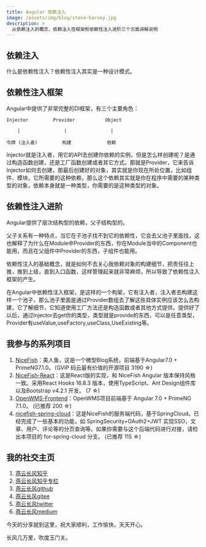 ```yaml
---
title: Angular 依赖注入
image: /assets/img/blog/steve-harvey.jpg
description: >
  从依赖注入的概念、依赖注入性框架和依赖性注入进阶三个方面讲解说明
---
```


## 依赖注入
什么是依赖性注入？依赖性注入其实是一种设计模式。

 ## 依赖性注入框架
Angular中提供了非常完整的DI框架，有三个主要角色：
```
Injector         Provider           Object  

    |                |                |

令牌 (注入者)         构建             依赖
```
Injector就是注入者，用它的API去创建你依赖的实例，但是怎么样创建呢？是通过构造函数创建，还是工厂函数创建或者其它方式。那就是Provider，它来告诉Injector如何去创建，那最后创建好的对象，其实就是你现在所处位置，比如组件、模块，它所需要的这种依赖，那么这个依赖其实就是你在程序中需要的某种类型的对象，依赖本身就是一种类型，你需要的是这种类型的对象。

## 依赖性注入进阶
Angular提供了层次结构型的依赖，父子结构型的。

父子关系有一种特点，当它在子池子找不到它的依赖性，它会去父池子里面找，这也解释了为什么在Module中Provider的东西，你在Module当中的Component也能用，而且在父组件中Provider的东西，子组件也能用。

依赖性注入的基础概念，就是如何不去关心我依赖对象的构建细节，把责任往上推，推到上级，直到入口函数，这样管理起来就非常麻烦，所以导致了依赖性注入框架的产生。

在Angular中依赖性注入框架，是这样的一个构架，它有注入者，注入者去构建这样一个池子，那么池子里面是通过Provider数组去了解这些具体实例应该怎么去构建，它了解细节，它知道使用工厂方法还是构造函数或者其他方式提供。提供好了以后，通过Injector去get你的类型，类型就是provide的东西，可以是任意类型，Provider有useValue,useFactory,useClass,UseExisting等。

## 我参与的系列项目

1. [NiceFish]( https://gitee.com/mumu-osc/NiceFish)：美人鱼，这是一个微型Blog系统，前端基于Angular7.0 + PrimeNG7.1.0。（GVIP 码云最有价值的开源项目 3190 ☆)
2. [NiceFish-React]( https://gitee.com/mumu-osc/NiceFish-React)：这是React版的实现，和 NiceFish Angular 版本保持风格一致。采用React Hooks 16.8.3 版本，使用TypeScript、Ant Design组件库以及Bootstrap v4.2.1 开发。  (7 ☆)
3. [OpenWMS-Frontend](https://gitee.com/mumu-osc/OpenWMS-Frontend)：OpenWMS项目前端基于 Angular 7.0 + PrimeNG 7.1.0。  (已推荐 200 ☆)
4. [nicefish-spring-cloud](https://gitee.com/mumu-osc/nicefish-spring-cloud)：这是NiceFish的服务端代码，基于SpringCloud。已经完成了一些基本的功能，如 SpringSecurity+OAuth2+JWT 实现SSO，文章、用户、评论等的分页查询等。如果你需要与这个后端代码进行对接，请检出本项目的 for-spring-cloud 分支。 (已推荐 115 ☆)

## 我的社交主页  

1. [燕云长风知乎](https://zhihu.com/people/hbxyxuxiaodong)  
2. [燕云长风知乎专栏](https://zhuanlan.zhihu.com/yanyunchangfeng)  
3. [燕云长风github](https://github.com/yanyunchangfeng)  
4. [燕云长风gitee](https://gitee.com/yanyunchangfeng)  
5. [燕云长风twitter](https://twitter.com/yanyunchangfeng)  
6. [燕云长风medium](https://medium.com/@yanyunchangfeng) 

今天的分享就到这里，祝大家顺利，工作愉快，天天开心。

长风几万里，吹度玉门关。